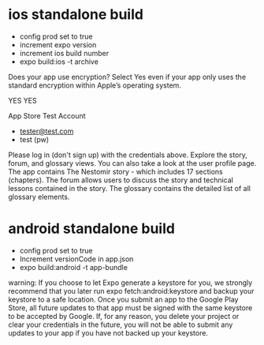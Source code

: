 # ios standalone build

- config prod set to true
- increment expo version
- increment ios build number
- expo build:ios -t archive

Does your app use encryption? Select Yes even if your app only uses the standard encryption within Apple’s operating system.

YES YES

App Store Test Account

- tester@test.com
- test (pw)

Please log in (don't sign up) with the credentials above. Explore the story, forum, and glossary views. You can also take a look at the user profile page. The app contains The Nestomir story - which includes 17 sections (chapters). The forum allows users to discuss the story and technical lessons contained in the story. The glossary contains the detailed list of all glossary elements.

# android standalone build

- config prod set to true
- Increment versionCode in app.json
- expo build:android -t app-bundle

warning: If you choose to let Expo generate a keystore for you, we strongly recommend that you later run expo fetch:android:keystore and backup your keystore to a safe location. Once you submit an app to the Google Play Store, all future updates to that app must be signed with the same keystore to be accepted by Google. If, for any reason, you delete your project or clear your credentials in the future, you will not be able to submit any updates to your app if you have not backed up your keystore.
